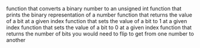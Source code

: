 function that converts a binary number to an unsigned int
function that prints the binary representation of a number
function that returns the value of a bit at a given index
function that sets the value of a bit to 1 at a given index
function that sets the value of a bit to 0 at a given index
function that returns the number of bits you would need to flip to get from one number to another


